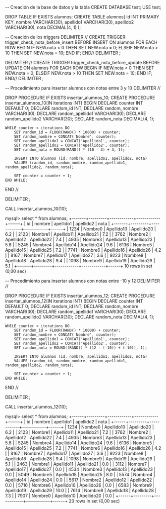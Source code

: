 -- Creación de la base de datos y la tabla
CREATE DATABASE test;
USE test;

DROP TABLE IF EXISTS alumnos;
CREATE TABLE alumnos(
    id INT PRIMARY KEY,
    nombre VARCHAR(30),
    apellido1 VARCHAR(30),
    apellido2 VARCHAR(30),
    nota DECIMAL(4, 1)
);

-- Creación de los triggers
DELIMITER //
CREATE TRIGGER trigger_check_nota_before_insert
BEFORE INSERT ON alumnos
FOR EACH ROW
BEGIN
    IF NEW.nota < 0 THEN
        SET NEW.nota = 0;
    ELSEIF NEW.nota > 10 THEN
        SET NEW.nota = 10;
    END IF;
END//
DELIMITER ;

DELIMITER //
CREATE TRIGGER trigger_check_nota_before_update
BEFORE UPDATE ON alumnos
FOR EACH ROW
BEGIN
    IF NEW.nota < 0 THEN
        SET NEW.nota = 0;
    ELSEIF NEW.nota > 10 THEN
        SET NEW.nota = 10;
    END IF;
END//
DELIMITER ;

-- Procedimiento para insertar alumnos con notas entre 3 y 10
DELIMITER //

DROP PROCEDURE IF EXISTS insertar_alumnos_10;
CREATE PROCEDURE insertar_alumnos_10(IN iterations INT)
BEGIN
    DECLARE counter INT DEFAULT 0;
    DECLARE random_id INT;
    DECLARE random_nombre VARCHAR(30);
    DECLARE random_apellido1 VARCHAR(30);
    DECLARE random_apellido2 VARCHAR(30);
    DECLARE random_nota DECIMAL(4, 1);

    WHILE counter < iterations DO
        SET random_id = FLOOR(RAND() * 10000) + counter;
        SET random_nombre = CONCAT('Nombre', counter);
        SET random_apellido1 = CONCAT('Apellido1', counter);
        SET random_apellido2 = CONCAT('Apellido2', counter);
        SET random_nota = ROUND(RAND() * (10 - 3) + 3, 1);
        
        INSERT INTO alumnos (id, nombre, apellido1, apellido2, nota) 
        VALUES (random_id, random_nombre, random_apellido1, random_apellido2, random_nota);
        
        SET counter = counter + 1;
    END WHILE;
END //

DELIMITER ;

CALL insertar_alumnos_10(10);


mysql> select * from alumnos;
+-------+---------+------------+------------+------+
|   id  | nombre  | apellido1  | apellido2  | nota |
+-------+---------+------------+------------+------+
|  1234 | Nombre0 | Apellido10 | Apellido20 |  6.2 |
|  2123 | Nombre1 | Apellido11 | Apellido21 |  7.2 |
|  3762 | Nombre2 | Apellido12 | Apellido22 |  7.4 |
|  4935 | Nombre3 | Apellido13 | Apellido23 |  5.6 |
|  5245 | Nombre4 | Apellido14 | Apellido24 |  9.6 |
|  6136 | Nombre5 | Apellido15 | Apellido25 |  7.2 |
|  7741 | Nombre6 | Apellido16 | Apellido26 |  4.2 |
|  8167 | Nombre7 | Apellido17 | Apellido27 |  3.6 |
|  9223 | Nombre8 | Apellido18 | Apellido28 |  9.4 |
|  1098 | Nombre9 | Apellido19 | Apellido29 |  5.1 |
+-------+---------+------------+------------+------+
10 rows in set (0,00 sec)


-- Procedimiento para insertar alumnos con notas entre -10 y 12
DELIMITER //

DROP PROCEDURE IF EXISTS insertar_alumnos_12;
CREATE PROCEDURE insertar_alumnos_12(IN iterations INT)
BEGIN
    DECLARE counter INT DEFAULT 0;
    DECLARE random_id INT;
    DECLARE random_nombre VARCHAR(30);
    DECLARE random_apellido1 VARCHAR(30);
    DECLARE random_apellido2 VARCHAR(30);
    DECLARE random_nota DECIMAL(4, 1);

    WHILE counter < iterations DO
        SET random_id = FLOOR(RAND() * 10000) + counter;
        SET random_nombre = CONCAT('Nombre', counter);
        SET random_apellido1 = CONCAT('Apellido1', counter);
        SET random_apellido2 = CONCAT('Apellido2', counter);
        SET random_nota = ROUND((RAND() * (12 - (-10)) + (-10)), 1);
        
        INSERT INTO alumnos (id, nombre, apellido1, apellido2, nota) 
        VALUES (random_id, random_nombre, random_apellido1, random_apellido2, random_nota);
        
        SET counter = counter + 1;
    END WHILE;
END //

DELIMITER ;

CALL insertar_alumnos_12(10);

mysql> select * from alumnos;
+------+---------+------------+------------+------+
|   id | nombre  | apellido1  | apellido2  | nota |
+------+---------+------------+------------+------+
| 1234 | Nombre0 | Apellido10 | Apellido20 |  6.2 |
| 2123 | Nombre1 | Apellido11 | Apellido21 |  7.2 |
| 3762 | Nombre2 | Apellido12 | Apellido22 |  7.4 |
| 4935 | Nombre3 | Apellido13 | Apellido23 |  5.6 |
| 5245 | Nombre4 | Apellido14 | Apellido24 |  9.6 |
| 6136 | Nombre5 | Apellido15 | Apellido25 |  7.2 |
| 7741 | Nombre6 | Apellido16 | Apellido26 |  4.2 |
| 8167 | Nombre7 | Apellido17 | Apellido27 |  3.6 |
| 9223 | Nombre8 | Apellido18 | Apellido28 |  9.4 |
| 1098 | Nombre9 | Apellido19 | Apellido29 |  5.1 |
| 2463 | Nombre1 | Apellido11 | Apellido21 |  0.0 |
| 3112 | Nombre7 | Apellido17 | Apellido27 |  0.0 |
| 4534 | Nombre3 | Apellido13 | Apellido23 |  0.0 |
| 5049 | Nombre5 | Apellido15 | Apellido25 |  8.0 |
| 5574 | Nombre4 | Apellido14 | Apellido24 |  0.0 |
| 5617 | Nombre2 | Apellido12 | Apellido22 |  0.0 |
| 5716 | Nombre6 | Apellido16 | Apellido26 |  0.0 |
| 6583 | Nombre9 | Apellido19 | Apellido29 | 10.0 |
| 7614 | Nombre8 | Apellido18 | Apellido28 |  7.3 |
| 7907 | Nombre0 | Apellido10 | Apellido20 |  0.0 |
+------+---------+------------+------------+------+
20 rows in set (0,00 sec)
